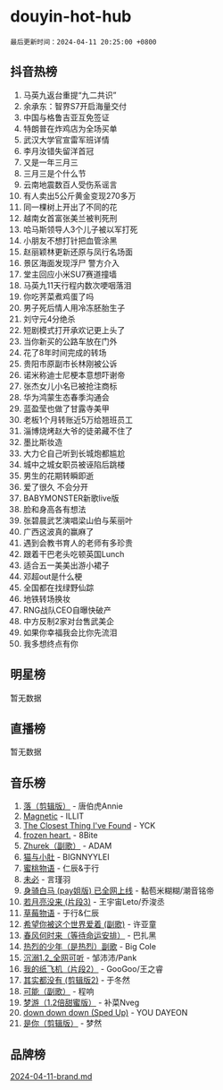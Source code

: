 # douyin-hot-hub

`最后更新时间：2024-04-11 20:25:00 +0800`

## 抖音热榜

1. 马英九返台重提“九二共识”
1. 余承东：智界S7开启海量交付
1. 中国与格鲁吉亚互免签证
1. 特朗普在炸鸡店为全场买单
1. 武汉大学官宣雷军班详情
1. 李月汝错失留洋首冠
1. 又是一年三月三
1. 三月三是个什么节
1. 云南地震数百人受伤系谣言
1. 有人卖出5公斤黄金变现270多万
1. 同一棵树上开出了不同的花
1. 越南女首富张美兰被判死刑
1. 哈马斯领导人3个儿子被以军打死
1. 小朋友不想打针把血管涂黑
1. 赵丽颖林更新还原与凤行名场面
1. 景区海面发现浮尸 警方介入
1. 堂主回应小米SU7赛道撞墙
1. 马英九11天行程内数次哽咽落泪
1. 你吃荠菜煮鸡蛋了吗
1. 男子死后情人用冷冻胚胎生子
1. 刘守元4分绝杀
1. 短剧模式打开承欢记更上头了
1. 当你新买的公路车放在门外
1. 花了8年时间完成的转场
1. 贵阳市原副市长林刚被公诉
1. 诺米称迪士尼梗本意想吓谢帝
1. 张杰女儿小名已被抢注商标
1. 华为鸿蒙生态春季沟通会
1. 蓝盈莹也做了甘露寺美甲
1. 老板1个月转账近5万给翘班员工
1. 淄博烧烤赵大爷的徒弟藏不住了
1. 墨比斯妆造
1. 大力仑自己听到长城炮都尴尬
1. 城中之城女职员被诬陷后跳楼
1. 男生的花期转瞬即逝
1. 爱了很久 不会分开
1. BABYMONSTER新歌live版
1. 脸和身高各有想法
1. 张碧晨武艺演唱梁山伯与茱丽叶
1. 广西这波真的赢麻了
1. 遇到会教书育人的老师有多珍贵
1. 跟着干巴老头吃顿英国Lunch
1. 适合五一美美出游小裙子
1. 邓超out是什么梗
1. 全国都在找绿野仙踪
1. 地铁转场换妆
1. RNG战队CEO自曝快破产
1. 中方反制2家对台售武美企
1. 如果你幸福我会比你先流泪
1. 我多想终点有你

## 明星榜

暂无数据

## 直播榜

暂无数据

## 音乐榜

1. [落（剪辑版）](https://sf3-cdn-tos.douyinstatic.com/obj/tos-cn-ve-2774/o0h6HvN1BBbli9LtU3i5fQIleBQMF5Cg4TZmmC) - 唐伯虎Annie
1. [Magnetic](https://sf27-cdn-tos.douyinstatic.com/obj/tos-cn-ve-2774/oAQCYdBNZfLACGDmVFAsfAtpy32tqErgQ3XgBN) - ILLIT
1. [The Closest Thing I've Found](https://sf5-hl-cdn-tos.douyinstatic.com/obj/tos-cn-ve-2774/514ab5d9146f4d2ca454b7adff8e5e4d) - YCK
1. [frozen heart.](https://sf5-hl-cdn-tos.douyinstatic.com/obj/tos-cn-ve-2774/oIIWJfyjIACZA9zQMtnJ6hQQhFC4vhCupoRBsO) - 8Bite
1. [Zhurek（副歌）](https://sf3-cdn-tos.douyinstatic.com/obj/tos-cn-ve-2774/ooQm8FBZQDlf0btEYgVpCcSCQfrdJGBEKZYBGS) - ADAM
1. [猫与小肚](https://sf3-cdn-tos.douyinstatic.com/obj/tos-cn-ve-2774/osZeoClMECgK8DYl6VebABgbchEtPYQjZEnRtd) - BIGNNYYLEI
1. [蜜桃物语](https://sf5-hl-cdn-tos.douyinstatic.com/obj/tos-cn-ve-2774/oIhOSCZtIACtYU4XQkngiW9kCBfVD1Fz9IYeqL) - 仁辰&于行
1. [未必](https://sf5-hl-cdn-tos.douyinstatic.com/obj/tos-cn-ve-2774/ogntQMFnKQDZUgTCYuJgfLEtleYZZFxBQqhhFB) - 言瑾羽
1. [身骑白马 (pay姐版) 已全网上线](https://sf5-hl-cdn-tos.douyinstatic.com/obj/tos-cn-ve-2774/oQLO5ZgLsFkaDhdIIveF2zUCgfweY0gWaH4AQG) - 黏苞米糊糊/潮音铭帝
1. [若月亮没来 (片段3)](https://sf5-hl-cdn-tos.douyinstatic.com/obj/tos-cn-ve-2774/okfyEUsGW1B1ovJi5JiN9IjvAT2lMwA054GoEB) - 王宇宙Leto/乔浚丞
1. [草莓物语](https://sf3-cdn-tos.douyinstatic.com/obj/tos-cn-ve-2774/okynhJ7jEAIIZBfsLgYMEI8QC3WbQNN66RKzhT) - 于行&仁辰
1. [希望你被这个世界爱着 (副歌)](https://sf3-cdn-tos.douyinstatic.com/obj/tos-cn-ve-2774/oUHCmWQfZlE3QQBKBeD8rCFLpJzPgCpImhsxMt) - 许亚童
1. [春风何时来（等待命运安排）](https://sf6-cdn-tos.douyinstatic.com/obj/tos-cn-ve-2774/oICBNbD3gelMfB4WgiD1KI2jQtXZE2FgHLwtsl) - 巴扎黑
1. [热烈的少年（是热烈）副歌](https://sf5-hl-cdn-tos.douyinstatic.com/obj/tos-cn-ve-2774/owVNI0CLDAUMtSz6TEYvfFBFL4UDFFhLfgK8fa) - Big Cole
1. [沉溺1.2_全网可听](https://sf6-cdn-tos.douyinstatic.com/obj/tos-cn-ve-2774/ok2QoiBqsWAX9McZmWiI9gAB0EzwD4Xj6yfmtH) - 邹沛沛/Pank
1. [我的纸飞机（片段2）](https://sf5-hl-cdn-tos.douyinstatic.com/obj/tos-cn-ve-2774/oM2ZrKcg2CD5AeRB2gkeXOFB1IxAGJdZPazYHf) - GooGoo/王之睿
1. [其实都没有 (剪辑版2)](https://sf3-cdn-tos.douyinstatic.com/obj/tos-cn-ve-2774/oEBNQenHZtBhxYjGgUDQk0BCHTigQafgFlbQ7k) - 于冬然
1. [可能（副歌）](https://sf5-hl-cdn-tos.douyinstatic.com/obj/tos-cn-ve-2774/cde1731888894259b333569393c2fb51) - 程响
1. [梦游（1.2倍甜蜜版）](https://sf5-hl-cdn-tos.douyinstatic.com/obj/tos-cn-ve-2774/o4gyAUm8hwufoEABmwVIiQtHsFuGzAEEWtNMzo) - 补菜Nveg
1. [down down down (Sped Up)](https://sf5-hl-cdn-tos.douyinstatic.com/obj/tos-cn-ve-2774/ow80iABiXIO9DsFwK6WeZKMaJRi3BPJAotDy8m) - YOU DAYEON
1. [是你（剪辑版）](https://sf5-hl-cdn-tos.douyinstatic.com/obj/tos-cn-ve-2774/46019dae783c4c969944217fe1cfafc4) - 梦然

## 品牌榜

[2024-04-11-brand.md](2024-04-11-brand.md)
